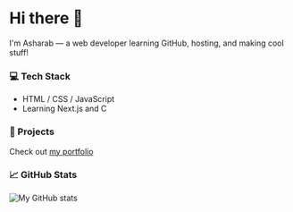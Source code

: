 # Hi there 👋

I'm Asharab — a web developer learning GitHub, hosting, and making cool stuff!

### 💻 Tech Stack
- HTML / CSS / JavaScript
- Learning Next.js and C

### 🚀 Projects
Check out [my portfolio](https://yourusername.github.io/my-website)

### 📈 GitHub Stats
![My GitHub stats](https://github-readme-stats.vercel.app/api?username=code-with-asharab&show_icons=true&theme=radical)
